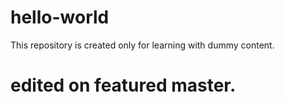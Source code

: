 # hello-world
This repository is created only for learning with dummy content.
# edited on featured master.
